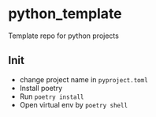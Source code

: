 # python_template
Template repo for python projects

## Init
- change project name in `pyproject.toml`
- Install poetry 
- Run `poetry install`
- Open virtual env by `poetry shell`